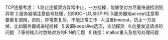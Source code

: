 TCP连接考虑：
    1.防止连接双方异常中止，一方挂掉，能够使对方尽量快速检测到异常
    2.服务器端注意信号处理，如SIGCHLD,SIGPIPE
    3.服务器端accept注意需要重复调用，否则，异常恢复后，不能正常工作
    4.设置timeout，防止一方挂掉，比如服务器或进程挂掉
    5.设置keepalive选项，主动探测
    6.批量发送请求的问题
    7.等待输入时忽略对方的FIN的问题
    8.线程：malloc重入及信号处理问题
